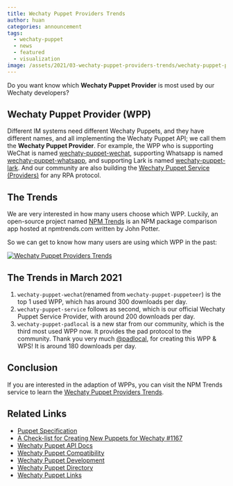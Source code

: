 ```yaml
---
title: Wechaty Puppet Providers Trends
author: huan
categories: announcement
tags:
  - wechaty-puppet
  - news
  - featured
  - visualization
image: /assets/2021/03-wechaty-puppet-providers-trends/wechaty-puppet-providers-trends.webp
---
```


Do you want know which **Wechaty Puppet Provider** is most used by our Wechaty developers?

## Wechaty Puppet Provider (WPP)

Different IM systems need different Wechaty Puppets, and they have different names, and all implementing the Wechaty Puppet API; we call them the **Wechaty Puppet Provider**. For example, the WPP who is supporting WeChat is named [wechaty-puppet-wechat](https://github.com/wechaty/wechaty-puppet-wechat), supporting Whatsapp is named [wechaty-puppet-whatsapp](https://github.com/wechaty/wechaty-puppet-whatsapp), and supporting Lark is named [wechaty-puppet-lark](https://github.com/wechaty/wechaty-puppet-lark). And our community are also building the [Wechaty Puppet Service (Providers)](https://wechaty.js.org/2021/01/14/wechaty-puppet-service/) for any RPA protocol.

## The Trends

We are very interested in how many users choose which WPP. Luckily, an open-source project named [NPM Trends](https://github.com/johnmpotter/npm-trends) is an NPM package comparison app hosted at npmtrends.com written by John Potter.

So we can get to know how many users are using which WPP in the past:

[![Wechaty Puppet Providers Trends][trends_image]][trends_link]

## The Trends in March 2021

1. `wechaty-puppet-wechat`(renamed from `wechaty-puppet-puppeteer`) is the top 1 used WPP, which has around 300 downloads per day.
1. `wechaty-puppet-service` follows as second, which is our official Wechaty Puppet Service Provider, with around 200 downloads per day.
1. `wechaty-puppet-padlocal` is a new star from our community, which is the third most used WPP now. It provides the pad protocol to the community. Thank you very much [@padlocal](https://github.com/padlocal), for creating this WPP & WPS! It is around 180 downloads per day.

## Conclusion

If you are interested in the adaption of WPPs, you can visit the NPM Trends service to learn the [Wechaty Puppet Providers Trends][trends_link].

## Related Links

- [Puppet Specification](https://wechaty.js.org/docs/specs/puppet/)
- [A Check-list for Creating New Puppets for Wechaty #1167](https://github.com/wechaty/wechaty/issues/1167)
- [Wechaty Puppet API Docs](https://wechaty.github.io/wechaty-puppet/typedoc/classes/puppet.html)
- [Wechaty Puppet Compatibility](https://github.com/wechaty/wechaty-puppet/wiki/Compatibility)
- [Wechaty Puppet Development](https://github.com/wechaty/wechaty-puppet/wiki/Development)
- [Wechaty Puppet Directory](https://github.com/wechaty/wechaty-puppet/wiki/Directory)
- [Wechaty Puppet Links](https://github.com/wechaty/wechaty-puppet/wiki/Links)

[trends_image]: /assets/2021/03-wechaty-puppet-providers-trends/wechaty-puppet-providers-trends.webp
[trends_link]: https://www.npmtrends.com/wechaty-puppet-service-vs-wechaty-puppet-mock-vs-wechaty-puppet-puppeteer-vs-wechaty-puppet-wechat4u-vs-wechaty-puppet-padlocal-vs-wechaty-puppet-official-account-vs-wechaty-puppet-gitter-vs-wechaty-puppet-lark-vs-wechaty-puppet-whatsapp
